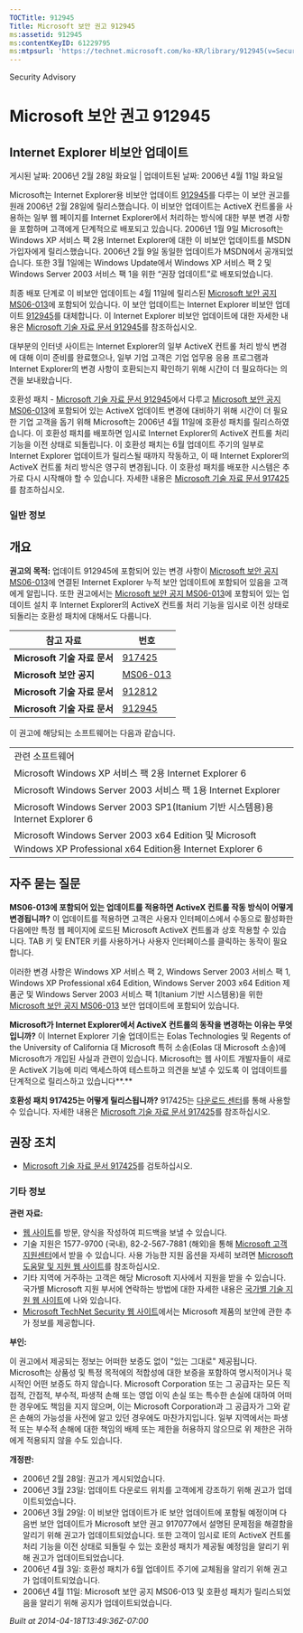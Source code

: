 ```yaml
---
TOCTitle: 912945
Title: Microsoft 보안 권고 912945
ms:assetid: 912945
ms:contentKeyID: 61229795
ms:mtpsurl: 'https://technet.microsoft.com/ko-KR/library/912945(v=Security.10)'
---
```


Security Advisory

Microsoft 보안 권고 912945
==========================

Internet Explorer 비보안 업데이트
---------------------------------

게시된 날짜: 2006년 2월 28일 화요일 | 업데이트된 날짜: 2006년 4월 11일 화요일

Microsoft는 Internet Explorer용 비보안 업데이트 [912945](http://support.microsoft.com/kb/912945)를 다루는 이 보안 권고를 원래 2006년 2월 28일에 릴리스했습니다. 이 비보안 업데이트는 ActiveX 컨트롤을 사용하는 일부 웹 페이지를 Internet Explorer에서 처리하는 방식에 대한 부분 변경 사항을 포함하며 고객에게 단계적으로 배포되고 있습니다. 2006년 1월 9일 Microsoft는 Windows XP 서비스 팩 2용 Internet Explorer에 대한 이 비보안 업데이트를 MSDN 가입자에게 릴리스했습니다. 2006년 2월 9일 동일한 업데이트가 MSDN에서 공개되었습니다. 또한 3월 1일에는 Windows Update에서 Windows XP 서비스 팩 2 및 Windows Server 2003 서비스 팩 1을 위한 “권장 업데이트”로 배포되었습니다.

최종 배포 단계로 이 비보안 업데이트는 4월 11일에 릴리스된 [Microsoft 보안 공지 MS06-013](http://technet.microsoft.com/security/bulletin/ms06-013)에 포함되어 있습니다. 이 보안 업데이트는 Internet Explorer 비보안 업데이트 [912945](http://support.microsoft.com/kb/912945)를 대체합니다. 이 Internet Explorer 비보안 업데이트에 대한 자세한 내용은 [Microsoft 기술 자료 문서 912945](http://support.microsoft.com/kb/912945)를 참조하십시오.

대부분의 인터넷 사이트는 Internet Explorer의 일부 ActiveX 컨트롤 처리 방식 변경에 대해 이미 준비를 완료했으나, 일부 기업 고객은 기업 업무용 응용 프로그램과 Internet Explorer의 변경 사항이 호환되는지 확인하기 위해 시간이 더 필요하다는 의견을 보내왔습니다.

호환성 패치 - [Microsoft 기술 자료 문서 912945](http://support.microsoft.com/kb/912945)에서 다루고 [Microsoft 보안 공지 MS06-013](http://technet.microsoft.com/security/bulletin/ms06-013)에 포함되어 있는 ActiveX 업데이트 변경에 대비하기 위해 시간이 더 필요한 기업 고객을 돕기 위해 Microsoft는 2006년 4월 11일에 호환성 패치를 릴리스하였습니다. 이 호환성 패치를 배포하면 임시로 Internet Explorer의 ActiveX 컨트롤 처리 기능을 이전 상태로 되돌립니다. 이 호환성 패치는 6월 업데이트 주기의 일부로 Internet Explorer 업데이트가 릴리스될 때까지 작동하고, 이 때 Internet Explorer의 ActiveX 컨트롤 처리 방식은 영구히 변경됩니다. 이 호환성 패치를 배포한 시스템은 추가로 다시 시작해야 할 수 있습니다. 자세한 내용은 [Microsoft 기술 자료 문서 917425](http://support.microsoft.com/kb/917425)를 참조하십시오.

### 일반 정보

개요
----

<span></span>
**권고의 목적:** 업데이트 912945에 포함되어 있는 변경 사항이 [Microsoft 보안 공지 MS06-013](http://technet.microsoft.com/security/bulletin/ms06-013)에 연결된 Internet Explorer 누적 보안 업데이트에 포함되어 있음을 고객에게 알립니다. 또한 권고에서는 [Microsoft 보안 공지 MS06-013](http://technet.microsoft.com/security/bulletin/ms06-013)에 포함되어 있는 업데이트 설치 후 Internet Explorer의 ActiveX 컨트롤 처리 기능을 임시로 이전 상태로 되돌리는 호환성 패치에 대해서도 다룹니다.

| 참고 자료                    | 번호                                                                |
|------------------------------|---------------------------------------------------------------------|
| **Microsoft 기술 자료 문서** | [917425](http://support.microsoft.com/kb/917425)                    |
| **Microsoft 보안 공지**      | [MS06-013](http://technet.microsoft.com/security/bulletin/ms06-013) |
| **Microsoft 기술 자료 문서** | [912812](http://support.microsoft.com/kb/912812)                    |
| **Microsoft 기술 자료 문서** | [912945](http://support.microsoft.com/kb/912945)                    |

이 권고에 해당되는 소프트웨어는 다음과 같습니다.

|                                                                                                                  |
|------------------------------------------------------------------------------------------------------------------|
| 관련 소프트웨어                                                                                                  |
| Microsoft Windows XP 서비스 팩 2용 Internet Explorer 6                                                           |
| Microsoft Windows Server 2003 서비스 팩 1용 Internet Explorer                                                    |
| Microsoft Windows Server 2003 SP1(Itanium 기반 시스템용)용 Internet Explorer 6                                   |
| Microsoft Windows Server 2003 x64 Edition 및 Microsoft Windows XP Professional x64 Edition용 Internet Explorer 6 |

자주 묻는 질문
--------------

<span></span>
**MS06-013에 포함되어 있는 업데이트를 적용하면 ActiveX 컨트롤 작동 방식이 어떻게 변경됩니까?**
이 업데이트를 적용하면 고객은 사용자 인터페이스에서 수동으로 활성화한 다음에만 특정 웹 페이지에 로드된 Microsoft ActiveX 컨트롤과 상호 작용할 수 있습니다. TAB 키 및 ENTER 키를 사용하거나 사용자 인터페이스를 클릭하는 동작이 필요합니다.

이러한 변경 사항은 Windows XP 서비스 팩 2, Windows Server 2003 서비스 팩 1, Windows XP Professional x64 Edition, Windows Server 2003 x64 Edition 제품군 및 Windows Server 2003 서비스 팩 1(Itanium 기반 시스템용)을 위한 [Microsoft 보안 공지 MS06-013](http://technet.microsoft.com/security/bulletin/ms06-013) 보안 업데이트에 포함되어 있습니다.

**Microsoft가 Internet Explorer에서 ActiveX 컨트롤의 동작을 변경하는 이유는 무엇입니까?**
이 Internet Explorer 기술 업데이트는 Eolas Technologies 및 Regents of the University of California 대 Microsoft 특허 소송(Eolas 대 Microsoft 소송)에 Microsoft가 개입된 사실과 관련이 있습니다. Microsoft는 웹 사이트 개발자들이 새로운 ActiveX 기능에 미리 액세스하여 테스트하고 의견을 보낼 수 있도록 이 업데이트를 단계적으로 릴리스하고 있습니다**.**

**호환성 패치 917425는 어떻게 릴리스됩니까?**
917425는 [다운로드 센터](http://www.microsoft.com/downloads/search.aspx?displaylang=ko)를 통해 사용할 수 있습니다. 자세한 내용은 [Microsoft 기술 자료 문서 917425](http://support.microsoft.com/kb/917425)를 참조하십시오.

권장 조치
---------

<span></span>
-   [Microsoft 기술 자료 문서 917425](http://support.microsoft.com/kb/917425)를 검토하십시오.

### 기타 정보

**관련 자료:**

-   [웹 사이트](https://support.microsoft.com/common/survey.aspx?scid=sw;en;1257&amp;showpage=1&amp;ws=technet&amp;sd=tech)를 방문, 양식을 작성하여 피드백을 보낼 수 있습니다.
-   기술 지원은 1577-9700 (국내), 82-2-567-7881 (해외)을 통해 [Microsoft 고객지원센터](http://go.microsoft.com/fwlink/?linkid=21131)에서 받을 수 있습니다. 사용 가능한 지원 옵션을 자세히 보려면 [Microsoft 도움말 및 지원 웹 사이트](http://support.microsoft.com/)를 참조하십시오.
-   기타 지역에 거주하는 고객은 해당 Microsoft 지사에서 지원을 받을 수 있습니다. 국가별 Microsoft 지원 부서에 연락하는 방법에 대한 자세한 내용은 [국가별 기술 지원 웹 사이트](http://go.microsoft.com/fwlink/?linkid=21155)에 나와 있습니다.
-   [Microsoft TechNet Security 웹 사이트](http://www.microsoft.com/korea/technet/security/)에서는 Microsoft 제품의 보안에 관한 추가 정보를 제공합니다.

**부인:**

이 권고에서 제공되는 정보는 어떠한 보증도 없이 "있는 그대로" 제공됩니다. Microsoft는 상품성 및 특정 목적에의 적합성에 대한 보증을 포함하여 명시적이거나 묵시적인 어떤 보증도 하지 않습니다. Microsoft Corporation 또는 그 공급자는 모든 직접적, 간접적, 부수적, 파생적 손해 또는 영업 이익 손실 또는 특수한 손실에 대하여 어떠한 경우에도 책임을 지지 않으며, 이는 Microsoft Corporation과 그 공급자가 그와 같은 손해의 가능성을 사전에 알고 있던 경우에도 마찬가지입니다. 일부 지역에서는 파생적 또는 부수적 손해에 대한 책임의 배제 또는 제한을 허용하지 않으므로 위 제한은 귀하에게 적용되지 않을 수도 있습니다.

**개정판:**

-   2006년 2월 28일: 권고가 게시되었습니다.
-   2006년 3월 23일: 업데이트 다운로드 위치를 고객에게 강조하기 위해 권고가 업데이트되었습니다.
-   2006년 3월 29일: 이 비보안 업데이트가 IE 보안 업데이트에 포함될 예정이며 다음번 보안 업데이트가 Microsoft 보안 권고 917077에서 설명된 문제점을 해결함을 알리기 위해 권고가 업데이트되었습니다. 또한 고객이 임시로 IE의 ActiveX 컨트롤 처리 기능을 이전 상태로 되돌릴 수 있는 호환성 패치가 제공될 예정임을 알리기 위해 권고가 업데이트되었습니다.
-   2006년 4월 3일: 호환성 패치가 6월 업데이트 주기에 교체됨을 알리기 위해 권고가 업데이트되었습니다.
-   2006년 4월 11일: Microsoft 보안 공지 MS06-013 및 호환성 패치가 릴리스되었음을 알리기 위해 공지가 업데이트되었습니다.

*Built at 2014-04-18T13:49:36Z-07:00*
